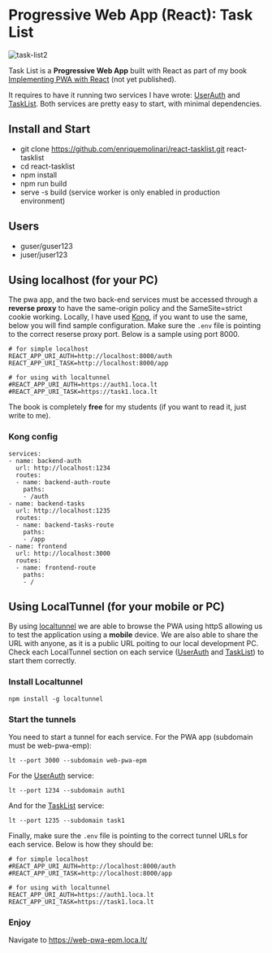 # Progressive Web App (React): Task List

![task-list2](https://user-images.githubusercontent.com/11150895/139749657-0034c62b-4eb1-4210-9fec-7251b8daccda.png)

Task List is a **Progressive Web App** built with React as part of my book [Implementing PWA with React](https://leanpub.com/understandingreact) (not yet published).

It requires to have it running two services I have wrote: [UserAuth](https://github.com/enriquemolinari/userauth) and [TaskList](https://github.com/enriquemolinari/tasklist). Both services are pretty easy to start, with minimal dependencies.

## Install and Start

- git clone https://github.com/enriquemolinari/react-tasklist.git react-tasklist
- cd react-tasklist
- npm install
- npm run build
- serve -s build (service worker is only enabled in production environment)

## Users

- guser/guser123
- juser/juser123

## Using localhost (for your PC)

The pwa app, and the two back-end services must be accessed through a **reverse proxy** to have the same-origin policy and the SameSite=strict cookie working. Locally, I have used [Kong](https://konghq.com/install/#kong-community), if you want to use the same, below you will find sample configuration. Make sure the `.env` file is pointing to the correct reserse proxy port. Below is a sample using port 8000.

```
# for simple localhost
REACT_APP_URI_AUTH=http://localhost:8000/auth
REACT_APP_URI_TASK=http://localhost:8000/app

# for using with localtunnel
#REACT_APP_URI_AUTH=https://auth1.loca.lt
#REACT_APP_URI_TASK=https://task1.loca.lt
```

The book is completely **free** for my students (if you want to read it, just write to me).

### Kong config

```
services:
- name: backend-auth
  url: http://localhost:1234
  routes:
  - name: backend-auth-route
    paths:
    - /auth
- name: backend-tasks
  url: http://localhost:1235
  routes:
  - name: backend-tasks-route
    paths:
    - /app
- name: frontend
  url: http://localhost:3000
  routes:
  - name: frontend-route
    paths:
    - /
```

## Using LocalTunnel (for your mobile or PC)

By using [localtunnel](https://github.com/localtunnel/localtunnel) we are able to browse the PWA using httpS allowing us to test the application using a **mobile** device. We are also able to share the URL with anyone, as it is a public URL poiting to our local development PC. Check each LocalTunnel section on each service ([UserAuth](https://github.com/enriquemolinari/userauth) and [TaskList](https://github.com/enriquemolinari/tasklist)) to start them correctly.

### Install Localtunnel

`npm install -g localtunnel`

### Start the tunnels

You need to start a tunnel for each service. For the PWA app (subdomain must be web-pwa-emp):

`lt --port 3000 --subdomain web-pwa-epm`

For the [UserAuth](https://github.com/enriquemolinari/userauth) service:

`lt --port 1234 --subdomain auth1`

And for the [TaskList](https://github.com/enriquemolinari/tasklist) service:

`lt --port 1235 --subdomain task1`

Finally, make sure the `.env` file is pointing to the correct tunnel URLs for each service. Below is how they should be:

```
# for simple localhost
#REACT_APP_URI_AUTH=http://localhost:8000/auth
#REACT_APP_URI_TASK=http://localhost:8000/app

# for using with localtunnel
REACT_APP_URI_AUTH=https://auth1.loca.lt
REACT_APP_URI_TASK=https://task1.loca.lt
```

### Enjoy

Navigate to https://web-pwa-epm.loca.lt/
